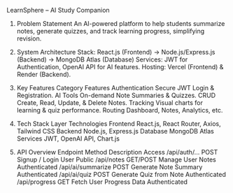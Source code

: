 LearnSphere – AI Study Companion
1. Problem Statement
An AI-powered platform to help students summarize notes, generate quizzes, and track learning progress, simplifying revision.
2. System Architecture
Stack: React.js (Frontend) → Node.js/Express.js (Backend) → MongoDB Atlas (Database)
Services: JWT for Authentication, OpenAI API for AI features.
Hosting: Vercel (Frontend) & Render (Backend).
3. Key Features
Category
Features
Authentication
Secure JWT Login & Registration.
AI Tools
On-demand Note Summaries & Quizzes.
CRUD
Create, Read, Update, & Delete Notes.
Tracking
Visual charts for learning & quiz performance.
Routing
Dashboard, Notes, Analytics, etc.

4. Tech Stack
Layer
Technologies
Frontend
React.js, React Router, Axios, Tailwind CSS
Backend
Node.js, Express.js
Database
MongoDB Atlas
Services
JWT, OpenAI API, Chart.js

5. API Overview
Endpoint
Method
Description
Access
/api/auth/...
POST
Signup / Login User
Public
/api/notes
GET/POST
Manage User Notes
Authenticated
/api/ai/summarize
POST
Generate Note Summary
Authenticated
/api/ai/quiz
POST
Generate Quiz from Note
Authenticated
/api/progress
GET
Fetch User Progress Data
Authenticated


